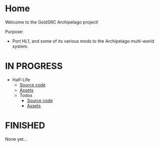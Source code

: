 # Home

Welcome to the GoldSRC Archipelago project!

Purpose:
* Port HL1, and some of its various mods to the Archipelago multi-world system.

# IN PROGRESS

* Half-Life
  * [Source code](https://github.com/GoldSRC-Archipelago/halflife-archipelago)
  * [Assets](https://github.com/GoldSRC-Archipelago/halflife-ap_content)
  * Todos
    * [Source code](https://github.com/orgs/GoldSRC-Archipelago/projects/3)
    * [Assets](https://github.com/orgs/GoldSRC-Archipelago/projects/4)

# FINISHED

None yet...
